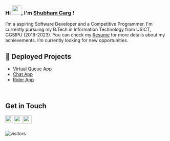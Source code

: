 <!--
**puneet-goel/puneet-goel** is a ✨ _special_ ✨ repository because its `README.md` (this file) appears on your GitHub profile.
-->

### Hi <img src="https://github.com/TheDudeThatCode/TheDudeThatCode/blob/master/Assets/Hi.gif" width="29px" height="29px">, I'm [Shubham Garg](https://www.linkedin.com/in/shubhamgarg1671/) !
I’m a aspiring Software Developer and a Competitive Programmer. I'm currently pursuing my B.Tech in Information Technology from USICT, GGSIPU (2019-2023). You can check my [Resume](https://cutt.ly/shubham-resume) for more details about my achievements. I’m currently looking for new opportunities. 


## 📕 Deployed Projects 
- [Virtual Queue App](https://play.google.com/store/apps/details?id=com.virtualqueue.app)
- [Chat App](https://shubhamgarg-chat-app.herokuapp.com/)
- [Rider App](https://play.google.com/store/apps/details?id=com.checkmed.rider)

<br />


## Get in Touch
<a href="https://www.linkedin.com/in/shubhamgarg1671/">
  <img align="left" width="24px" src="https://img.icons8.com/external-justicon-lineal-color-justicon/64/000000/external-linkedin-social-media-justicon-lineal-color-justicon.png"/>
</a>
<a href="mailto:shubhamgarg1671@gmail.com">
  <img align="left" width="26px" src="https://img.icons8.com/external-justicon-lineal-color-justicon/64/000000/external-gmail-social-media-justicon-lineal-color-justicon.png"/>
</a>
<a href="https://stackoverflow.com/users/12575211/shubham-garg">
<img align="left" width="26px" src="https://cdn-icons-png.flaticon.com/512/2111/2111628.png"/>
</a>

<br />
<br />

![visitors](https://visitor-badge.laobi.icu/badge?page_id=shubhamgarg1671.shubhamgarg1671)

